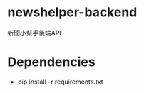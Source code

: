 newshelper-backend
==================

新聞小幫手後端API

Dependencies
============

- pip install -r requirements.txt

